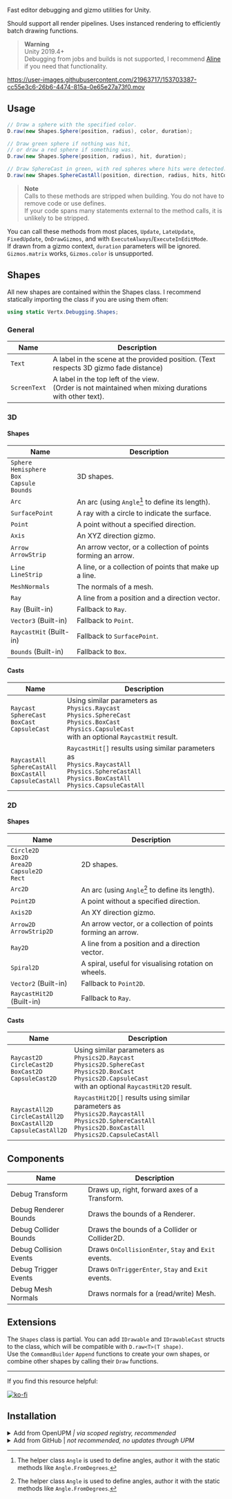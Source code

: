 Fast editor debugging and gizmo utilities for Unity.  

Should support all render pipelines. Uses instanced rendering to efficiently batch drawing functions.

> **Warning**  
> Unity 2019.4+  
> Debugging from jobs and builds is not supported, I recommend [Aline](http://arongranberg.com/aline/) if you need that functionality.

https://user-images.githubusercontent.com/21963717/153703387-cc55e3c6-26b6-4474-815a-0e65e27a73f0.mov

## Usage

```csharp
// Draw a sphere with the specified color.
D.raw(new Shapes.Sphere(position, radius), color, duration);

// Draw green sphere if nothing was hit,
// or draw a red sphere if something was.
D.raw(new Shapes.Sphere(position, radius), hit, duration);

// Draw SphereCast in green, with red spheres where hits were detected.
D.raw(new Shapes.SphereCastAll(position, direction, radius, hits, hitCount, 10), Shapes.CastColor, Shapes.HitColor, duration);
```

> **Note**  
> Calls to these methods are stripped when building. You do not have to remove code or use defines.  
> If your code spans many statements external to the method calls, it is unlikely to be stripped.

You can call these methods from most places, `Update`, `LateUpdate`, `FixedUpdate`, `OnDrawGizmos`, and with `ExecuteAlways`/`ExecuteInEditMode`.  
If drawn from a gizmo context, `duration` parameters will be ignored. `Gizmos.matrix` works, `Gizmos.color` is unsupported.

## Shapes
All new shapes are contained within the Shapes class. I recommend statically importing the class if you are using them often:

```csharp
using static Vertx.Debugging.Shapes;
```

### General
| Name         | Description                                                                                              |
|--------------|----------------------------------------------------------------------------------------------------------|
| `Text`       | A label in the scene at the provided position. (Text respects 3D gizmo fade distance)                    |
| `ScreenText` | A label in the top left of the view.<br>(Order is not maintained when mixing durations with other text). |


### 3D
#### Shapes
| Name                                                       | Description                                                  |
|------------------------------------------------------------|--------------------------------------------------------------|
| `Sphere`<br>`Hemisphere`<br>`Box`<br>`Capsule`<br>`Bounds` | 3D shapes.                                                   |
| `Arc`                                                      | An arc (using `Angle`[^1] to define its length).             |
| `SurfacePoint`                                             | A ray with a circle to indicate the surface.                 |
| `Point`                                                    | A point without a specified direction.                       |
| `Axis`                                                     | An XYZ direction gizmo.                                      |
| `Arrow`<br>`ArrowStrip`                                    | An arrow vector, or a collection of points forming an arrow. |
| `Line`<br>`LineStrip`                                      | A line, or a collection of points that make up a line.       |
| `MeshNormals`                                              | The normals of a mesh.                                       |
| `Ray`                                                      | A line from a position and a direction vector.               |
| `Ray` (Built-in)                                           | Fallback to `Ray`.                                           |
| `Vector3` (Built-in)                                       | Fallback to `Point`.                                         |
| `RaycastHit` (Built-in)                                    | Fallback to `SurfacePoint`.                                  |
| `Bounds` (Built-in)                                        | Fallback to `Box`.                                           |


#### Casts
| Name                                                                    | Description                                                                                                                                                     |
|-------------------------------------------------------------------------|-----------------------------------------------------------------------------------------------------------------------------------------------------------------|
| `Raycast`<br>`SphereCast`<br>`BoxCast`<br>`CapsuleCast`                 | Using similar parameters as<br>`Physics.Raycast`<br>`Physics.SphereCast`<br>`Physics.BoxCast`<br>`Physics.CapsuleCast`<br>with an optional `RaycastHit` result. |
| <br>`RaycastAll`<br>`SphereCastAll`<br>`BoxCastAll`<br>`CapsuleCastAll` | `RaycastHit[]` results using similar parameters as<br>`Physics.RaycastAll`<br>`Physics.SphereCastAll`<br>`Physics.BoxCastAll`<br>`Physics.CapsuleCastAll`       |

### 2D
#### Shapes
| Name                                                       | Description                                                  |
|------------------------------------------------------------|--------------------------------------------------------------|
| `Circle2D`<br>`Box2D`<br>`Area2D`<br>`Capsule2D`<br>`Rect` | 2D shapes.                                                   |
| `Arc2D`                                                    | An arc (using `Angle`[^1] to define its length).             |
| `Point2D`                                                  | A point without a specified direction.                       |
| `Axis2D`                                                   | An XY direction gizmo.                                       |
| `Arrow2D`<br>`ArrowStrip2D`                                | An arrow vector, or a collection of points forming an arrow. |
| `Ray2D`                                                    | A line from a position and a direction vector.               |
| `Spiral2D`                                                 | A spiral, useful for visualising rotation on wheels.         |
| `Vector2` (Built-in)                                       | Fallback to `Point2D`.                                       |
| `RaycastHit2D` (Built-in)                                  | Fallback to `Ray`.                                           |

#### Casts
| Name                                                                            | Description                                                                                                                                                               |
|---------------------------------------------------------------------------------|---------------------------------------------------------------------------------------------------------------------------------------------------------------------------|
| `Raycast2D`<br>`CircleCast2D`<br>`BoxCast2D`<br>`CapsuleCast2D`                 | Using similar parameters as<br>`Physics2D.Raycast`<br>`Physics2D.SphereCast`<br>`Physics2D.BoxCast`<br>`Physics2D.CapsuleCast`<br>with an optional `RaycastHit2D` result. |
| <br>`RaycastAll2D`<br>`CircleCastAll2D`<br>`BoxCastAll2D`<br>`CapsuleCastAll2D` | `RaycastHit2D[]` results using similar parameters as<br>`Physics2D.RaycastAll`<br>`Physics2D.SphereCastAll`<br>`Physics2D.BoxCastAll`<br>`Physics2D.CapsuleCastAll`       |

[^1]: The helper class `Angle` is used to define angles, author it with the static methods like `Angle.FromDegrees`.

## Components
| Name                   | Description                                         |
|------------------------|-----------------------------------------------------|
| Debug Transform        | Draws up, right, forward axes of a Transform.       |
| Debug Renderer Bounds  | Draws the bounds of a Renderer.                     |
| Debug Collider Bounds  | Draws the bounds of a Collider or Collider2D.       |
| Debug Collision Events | Draws `OnCollisionEnter`, `Stay` and `Exit` events. |
| Debug Trigger Events   | Draws `OnTriggerEnter`, `Stay` and `Exit` events.   |
| Debug Mesh Normals     | Draws normals for a (read/write) Mesh.              |

## Extensions

The `Shapes` class is partial. You can add `IDrawable` and `IDrawableCast` structs to the class, which will be compatible with `D.raw<T>(T shape)`.  
Use the `CommandBuilder` `Append` functions to create your own shapes, or combine other shapes by calling their `Draw` functions.

---
If you find this resource helpful:

[![ko-fi](https://ko-fi.com/img/githubbutton_sm.svg)](https://ko-fi.com/Z8Z42ZYHB)

## Installation

<details>
<summary>Add from OpenUPM <em>| via scoped registry, recommended</em></summary>

This package is available on OpenUPM: https://openupm.com/packages/com.vertx.debugging

To add it the package to your project:

- open `Edit/Project Settings/Package Manager`
- add a new Scoped Registry:
  ```
  Name: OpenUPM
  URL:  https://package.openupm.com/
  Scope(s): com.vertx
  ```
- click <kbd>Save</kbd>
- open Package Manager
- click <kbd>+</kbd>
- select <kbd>Add from Git URL</kbd>
- paste `com.vertx.debugging`
- click <kbd>Add</kbd>
</details>

<details>
<summary>Add from GitHub | <em>not recommended, no updates through UPM</em></summary>

You can also add it directly from GitHub. Note that you won't be able to receive updates through Package Manager this way, you'll have to update manually.

- open Package Manager
- click <kbd>+</kbd>
- select <kbd>Add from Git URL</kbd>
- paste `https://github.com/vertxxyz/Vertx.Debugging.git`
- click <kbd>Add</kbd>  
  **or**
- Edit your `manifest.json` file to contain `"com.vertx.debugging": "https://github.com/vertxxyz/Vertx.Debugging.git"`,

To update the package with new changes, remove the lock from the `packages-lock.json` file.
</details>
